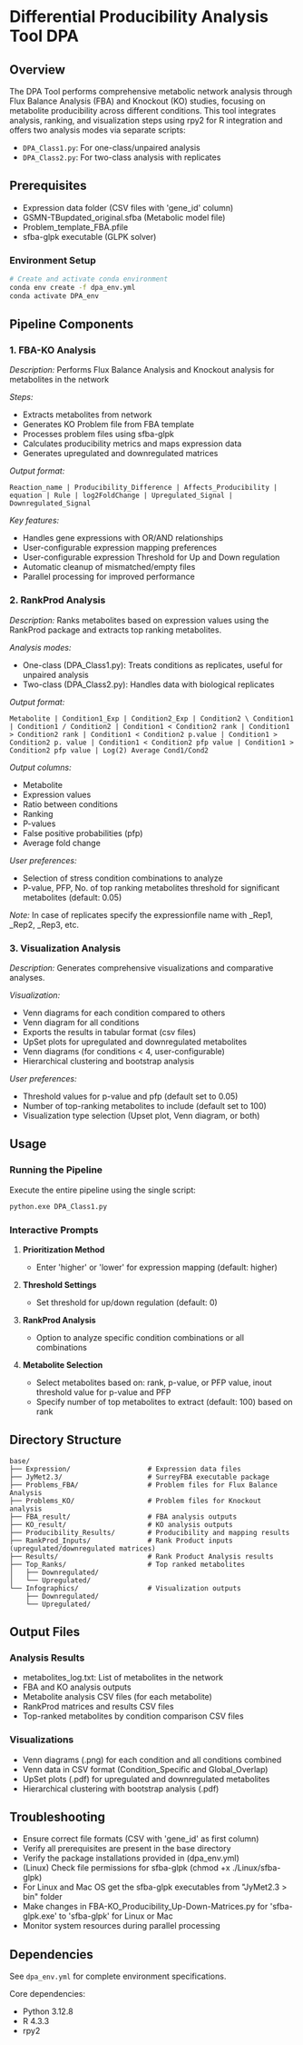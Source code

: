 # Differential Producibility Analysis Tool DPA

## Overview
The DPA Tool performs comprehensive metabolic network analysis through Flux Balance Analysis (FBA) and Knockout (KO) studies, focusing on metabolite producibility across different conditions. This tool integrates analysis, ranking, and visualization steps using rpy2 for R integration and offers two analysis modes via separate scripts:
- `DPA_Class1.py`: For one-class/unpaired analysis
- `DPA_Class2.py`: For two-class analysis with replicates

## Prerequisites

- Expression data folder (CSV files with 'gene_id' column)
- GSMN-TBupdated_original.sfba (Metabolic model file)
- Problem_template_FBA.pfile
- sfba-glpk executable (GLPK solver)

### Environment Setup
```bash
# Create and activate conda environment
conda env create -f dpa_env.yml
conda activate DPA_env
```

## Pipeline Components

### 1. FBA-KO Analysis
*Description:* 
Performs Flux Balance Analysis and Knockout analysis for metabolites in the network

*Steps:*
- Extracts metabolites from network
- Generates KO Problem file from FBA template
- Processes problem files using sfba-glpk
- Calculates producibility metrics and maps expression data
- Generates upregulated and downregulated matrices

*Output format:*
```
Reaction_name | Producibility_Difference | Affects_Producibility | equation | Rule | log2FoldChange | Upregulated_Signal | Downregulated_Signal
```

*Key features:*
- Handles gene expressions with OR/AND relationships
- User-configurable expression mapping preferences
- User-configurable expression Threshold for Up and Down regulation
- Automatic cleanup of mismatched/empty files 
- Parallel processing for improved performance

### 2. RankProd Analysis
*Description:*
Ranks metabolites based on expression values using the RankProd package and extracts top ranking metabolites.

*Analysis modes:*
- One-class (DPA_Class1.py): Treats conditions as replicates, useful for unpaired analysis
- Two-class (DPA_Class2.py): Handles data with biological replicates

*Output format:*
```
Metabolite | Condition1_Exp | Condition2_Exp | Condition2 \ Condition1 | Condition1 / Condition2 | Condition1 < Condition2 rank | Condition1 > Condition2 rank | Condition1 < Condition2 p.value | Condition1 > Condition2 p. value | Condition1 < Condition2 pfp value | Condition1 > Condition2 pfp value | Log(2) Average Cond1/Cond2
```
*Output columns:*
- Metabolite
- Expression values
- Ratio between conditions
- Ranking
- P-values
- False positive probabilities (pfp)
- Average fold change

*User preferences:*
- Selection of stress condition combinations to analyze
- P-value, PFP, No. of top ranking metabolites threshold for significant metabolites (default: 0.05)

*Note:* In case of replicates specify the expressionfile name with _Rep1, _Rep2, _Rep3, etc. 

### 3. Visualization Analysis
*Description:*
Generates comprehensive visualizations and comparative analyses.

*Visualization:*
- Venn diagrams for each condition compared to others
- Venn diagram for all conditions
- Exports the results in tabular format (csv files)
- UpSet plots for upregulated and downregulated metabolites
- Venn diagrams (for conditions < 4, user-configurable)
- Hierarchical clustering and bootstrap analysis

*User preferences:*
- Threshold values for p-value and pfp (default set to 0.05)
- Number of top-ranking metabolites to include (default set to 100)
- Visualization type selection (Upset plot, Venn diagram, or both)

## Usage

### Running the Pipeline

Execute the entire pipeline using the single script:
```bash
python.exe DPA_Class1.py
```
### Interactive Prompts
1. **Prioritization Method**
   - Enter 'higher' or 'lower' for expression mapping (default: higher)

2. **Threshold Settings**
   - Set threshold for up/down regulation (default: 0)

3. **RankProd Analysis**
   - Option to analyze specific condition combinations or all combinations

4. **Metabolite Selection**
   - Select metabolites based on: rank, p-value, or PFP value, inout threshold value for p-value and PFP
   - Specify number of top metabolites to extract (default: 100) based on rank

## Directory Structure
```
base/
├── Expression/                   # Expression data files
├── JyMet2.3/                     # SurreyFBA executable package
├── Problems_FBA/                 # Problem files for Flux Balance Analysis
├── Problems_KO/                  # Problem files for Knockout analysis
├── FBA_result/                   # FBA analysis outputs
├── KO_result/                    # KO analysis outputs
├── Producibility_Results/        # Producibility and mapping results
├── RankProd_Inputs/              # Rank Product inputs (upregulated/downregulated matrices)
├── Results/                      # Rank Product Analysis results
├── Top_Ranks/                    # Top ranked metabolites
│   ├── Downregulated/
│   └── Upregulated/
└── Infographics/                 # Visualization outputs
    ├── Downregulated/
    └── Upregulated/
```

## Output Files

### Analysis Results
- metabolites_log.txt: List of metabolites in the network
- FBA and KO analysis outputs
- Metabolite analysis CSV files (for each metabolite)
- RankProd matrices and results CSV files
- Top-ranked metabolites by condition comparison CSV files

### Visualizations
- Venn diagrams (.png) for each condition and all conditions combined
- Venn data in CSV format (Condition_Specific and Global_Overlap)
- UpSet plots (.pdf) for upregulated and downregulated metabolites
- Hierarchical clustering with bootstrap analysis (.pdf)

## Troubleshooting
- Ensure correct file formats (CSV with 'gene_id' as first column)
- Verify all prerequisites are present in the base directory
- Verify the package installations provided in (dpa_env.yml)
- (Linux) Check file permissions for sfba-glpk (chmod +x ./Linux/sfba-glpk)
- For Linux and Mac OS get the sfba-glpk executables from "JyMet2.3 > bin" folder
- Make changes in FBA-KO_Producibility_Up-Down-Matrices.py for 'sfba-glpk.exe' to 'sfba-glpk' for Linux or Mac
- Monitor system resources during parallel processing 

## Dependencies
See `dpa_env.yml` for complete environment specifications.

Core dependencies:
- Python 3.12.8
- R 4.3.3
- rpy2
